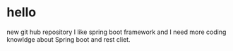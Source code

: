 # hello
new git hub repository
I like spring boot framework and I need more coding knowldge about Spring boot and rest cliet.
